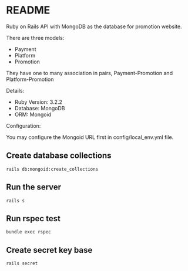 # README

Ruby on Rails API with MongoDB as the database for promotion website.

There are three models:

- Payment
- Platform
- Promotion

They have one to many association in pairs, Payment-Promotion and Platform-Promotion

Details:

- Ruby Version: 3.2.2
- Database: MongoDB
- ORM: Mongoid

Configuration:

You may configure the Mongoid URL first in config/local_env.yml file.

## Create database collections

`rails db:mongoid:create_collections`

## Run the server

`rails s`

## Run rspec test

`bundle exec rspec`

## Create secret key base

`rails secret`
